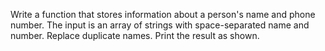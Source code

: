 Write a function that stores information about a person's name and phone number. 
The input is an array of strings with space-separated name and number. Replace duplicate names. Print the result as shown.
